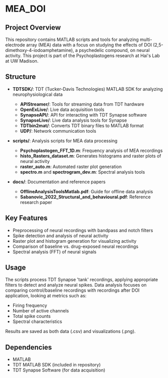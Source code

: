 # MEA_DOI

## Project Overview
This repository contains MATLAB scripts and tools for analyzing multi-electrode array (MEA) data with a focus on studying the effects of DOI (2,5-dimethoxy-4-iodoamphetamine), a psychedelic compound, on neural activity. This project is part of the Psychoplastogens research at Hai's Lab at UW Madison.

## Structure
- **TDTSDK/**: TDT (Tucker-Davis Technologies) MATLAB SDK for analyzing neurophysiological data
  - **APIStreamer/**: Tools for streaming data from TDT hardware
  - **OpenExLive/**: Live data acquisition tools
  - **SynapseAPI/**: API for interacting with TDT Synapse software
  - **SynapseLive/**: Live data analysis tools for Synapse
  - **TDTbin2mat/**: Converts TDT binary files to MATLAB format
  - **UDP/**: Network communication tools

- **scripts/**: Analysis scripts for MEA data processing
  - **Psychoplastogen_FFT_1D.m**: Frequency analysis of MEA recordings
  - **histo_Rasters_dataset.m**: Generates histograms and raster plots of neural activity
  - **raster_auto.m**: Automated raster plot generation
  - **spectro.m** and **spectrogram_dev.m**: Spectral analysis tools

- **docs/**: Documentation and reference papers
  - **OfflineAnalysisToolsMatlab.pdf**: Guide for offline data analysis
  - **Sabanovic_2022_Structural_and_behavioural.pdf**: Reference research paper

## Key Features
- Preprocessing of neural recordings with bandpass and notch filters
- Spike detection and analysis of neural activity
- Raster plot and histogram generation for visualizing activity
- Comparison of baseline vs. drug-exposed neural recordings
- Spectral analysis (FFT) of neural signals

## Usage
The scripts process TDT Synapse 'tank' recordings, applying appropriate filters to detect and analyze neural spikes. Data analysis focuses on comparing control/baseline recordings with recordings after DOI application, looking at metrics such as:
- Firing frequency
- Number of active channels
- Total spike counts
- Spectral characteristics

Results are saved as both data (.csv) and visualizations (.png).

## Dependencies
- MATLAB
- TDT MATLAB SDK (included in repository)
- TDT Synapse Software (for data acquisition)